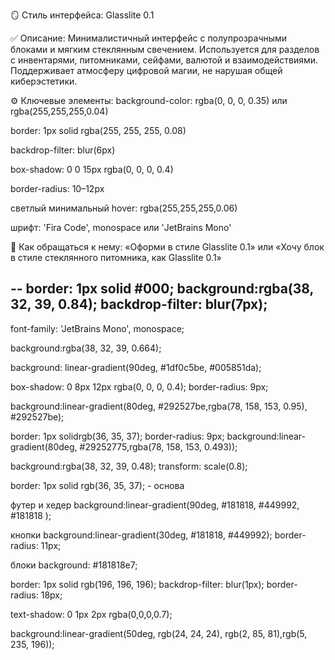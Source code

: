 🪞 Стиль интерфейса: Glasslite 0.1

✅ Описание:
Минималистичный интерфейс с полупрозрачными блоками и мягким стеклянным свечением.
Используется для разделов с инвентарями, питомниками, сейфами, валютой и взаимодействиями.
Поддерживает атмосферу цифровой магии, не нарушая общей киберэстетики.

⚙️ Ключевые элементы:
background-color: rgba(0, 0, 0, 0.35) или rgba(255,255,255,0.04)

border: 1px solid rgba(255, 255, 255, 0.08)

backdrop-filter: blur(6px)

box-shadow: 0 0 15px rgba(0, 0, 0, 0.4)

border-radius: 10–12px

светлый минимальный hover: rgba(255,255,255,0.06)

шрифт: 'Fira Code', monospace или 'JetBrains Mono'

💬 Как обращаться к нему:
«Оформи в стиле Glasslite 0.1»
или
«Хочу блок в стиле стеклянного питомника, как Glasslite 0.1»

--
border: 1px solid #000;
background:rgba(38, 32, 39, 0.84);
backdrop-filter: blur(7px);
--
font-family: 'JetBrains Mono', monospace;

background:rgba(38, 32, 39, 0.664);

background: linear-gradient(90deg, #1df0c5be, #005851da);

box-shadow: 0 8px 12px rgba(0, 0, 0, 0.4);
border-radius: 9px;

background:linear-gradient(80deg, #292527be,rgba(78, 158, 153, 0.95), #292527be);

border: 1px solidrgb(36, 35, 37);
  border-radius: 9px;
  background:linear-gradient(80deg, #29252775,rgba(78, 158, 153, 0.493));


  background:rgba(38, 32, 39, 0.48);
  transform: scale(0.8);

  border: 1px solid rgb(36, 35, 37); - основа

  футер и хедер
  background:linear-gradient(90deg, #181818, #449992, #181818 );

  кнопки
  background:linear-gradient(30deg, #181818, #449992);
  border-radius: 11px;


  блоки
  background: #181818e7;
  
  border: 1px solid rgb(196, 196, 196);
  backdrop-filter: blur(1px);
  border-radius: 18px;

  text-shadow: 0 1px 2px rgba(0,0,0,0.7);

  background:linear-gradient(50deg, rgb(24, 24, 24), rgb(2, 85, 81),rgb(5, 235, 196));

